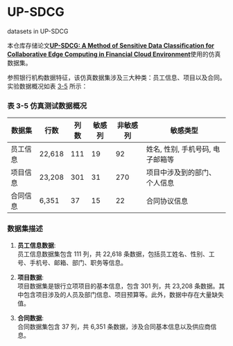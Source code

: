 # UP-SDCG
datasets in UP-SDCG

本仓库存储论文[**UP-SDCG: A Method of Sensitive Data Classification for Collaborative Edge Computing in Financial Cloud Environment**](https://www.mdpi.com/1999-5903/16/3/102)使用的仿真数据集。

参照银行机构数据特征，该仿真数据集涉及三大种类：员工信息、项目以及合同。实验数据概况如表 [3-5](#table-3-5) 所示：

### 表 3-5 仿真测试数据概况
| 数据集   | 行数    | 列数  | 敏感列 | 非敏感列 | 敏感类型                      |
|----------|---------|-------|---------|----------|-------------------------------|
| 员工信息 | 22,618  | 111   | 19      | 92       | 姓名, 性别, 手机号码, 电子邮箱等 |
| 项目信息 | 23,208  | 301   | 31      | 270      | 项目中涉及到的部门、个人信息    |
| 合同信息 | 6,351   | 37    | 15      | 22       | 合同协议信息                  |

### 数据集描述
1. **员工信息数据**:  
   员工信息数据集包含 111 列，共 22,618 条数据，包括员工姓名、性别、工号、手机号、邮箱、部门、职务等信息。

2. **项目数据**:  
   项目数据集是银行立项项目的基本信息，包含 301 列，共 23,208 条数据。其中包含项目涉及的人员及部门信息、项目预算等。此外，数据中存在大量缺失值。

3. **合同数据**:  
   合同数据集包含 37 列，共 6,351 条数据，涉及合同基本信息以及供应商信息。
